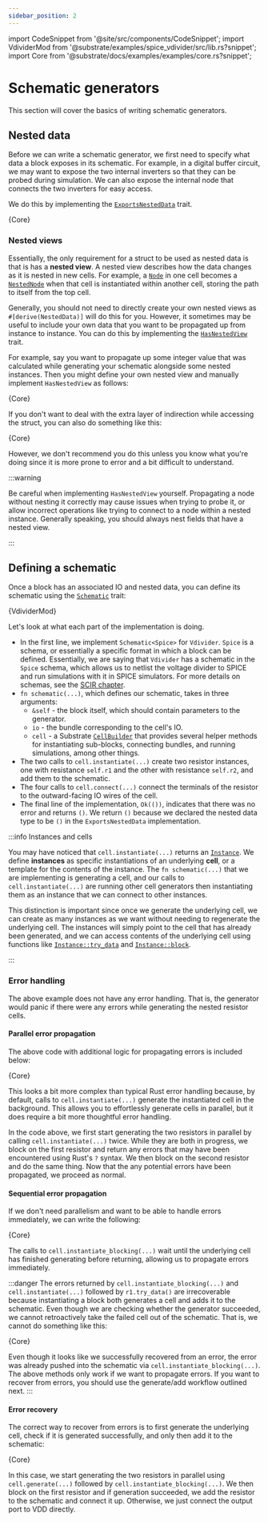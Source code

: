 ```yaml
---
sidebar_position: 2
---
```


import CodeSnippet from '@site/src/components/CodeSnippet';
import VdividerMod from '@substrate/examples/spice_vdivider/src/lib.rs?snippet';
import Core from '@substrate/docs/examples/examples/core.rs?snippet';

# Schematic generators

This section will cover the basics of writing schematic generators.

## Nested data

Before we can write a schematic generator, we first need to specify what data a block exposes in its 
schematic. For example, in a digital buffer circuit, we may want to expose the two internal inverters 
so that they can be probed during simulation. We can also expose the internal node that connects the 
two inverters for easy access.

We do this by implementing the [`ExportsNestedData`](https://api.substratelabs.io/substrate/schematic/trait.ExportsNestedData.html) trait.

<CodeSnippet language="rust" snippet="buffer-nested-data">{Core}</CodeSnippet>

### Nested views

Essentially, the only requirement for a struct to be used as nested data is that is has a **nested view**.
A nested view describes how the data changes as it is nested in new cells. For example, a [`Node`](https://api.substratelabs.io/substrate/io/schematic/struct.Node.html) 
in one cell becomes a [`NestedNode`](https://api.substratelabs.io/substrate/io/schematic/struct.NestedNode.html) 
when that cell is instantiated within another cell, storing the path to itself from the top cell.

Generally, you should not need to directly create your own nested views as `#[derive(NestedData)]` will do 
this for you. However, it sometimes may be useful to include your own data that you want to be propagated 
up from instance to instance. You can do this by implementing the 
[`HasNestedView`](https://api.substratelabs.io/substrate/schematic/trait.HasNestedView.html) trait.

For example, say you want to propagate up some integer value that was calculated while generating your schematic alongside some nested instances. Then you might define your own nested view and manually implement `HasNestedView` as follows:

<CodeSnippet language="rust" snippet="custom-nested-view">{Core}</CodeSnippet>

If you don't want to deal with the extra layer of indirection while accessing the struct, you can also do something like this:

<CodeSnippet language="rust" snippet="custom-nested-view-2">{Core}</CodeSnippet>

However, we don't recommend you do this unless you know what you're doing since it is more prone to error and a bit difficult to understand.

:::warning

Be careful when implementing `HasNestedView` yourself. Propagating a node without nesting it correctly may cause issues when trying to probe it, or allow incorrect operations like trying to connect to a node within a nested instance. Generally speaking, you should always nest fields that have a nested view.

:::

## Defining a schematic

Once a block has an associated IO and nested data, you can define its schematic using the [`Schematic`](https://api.substratelabs.io/substrate/schematic/trait.Schematic.html) trait:

<CodeSnippet language="rust" snippet="vdivider-schematic">{VdividerMod}</CodeSnippet>

Let's look at what each part of the implementation is doing.
- In the first line, we implement `Schematic<Spice>` for `Vdivider`. `Spice` is a schema, or essentially a specific format in which a block can be defined. Essentially, we are saying that `Vdivider` has a schematic in the `Spice` schema, which allows us to netlist the voltage divider to SPICE and run simulations with it in SPICE simulators. For more details on schemas, see the [SCIR chapter](./scir.md).
- `fn schematic(...)`, which defines our schematic, takes in three arguments:
    - `&self` - the block itself, which should contain parameters to the generator.
    - `io` - the bundle corresponding to the cell's IO.
    - `cell` - a Substrate [`CellBuilder`](https://api.substratelabs.io/substrate/schematic/struct.CellBuilder.html) that provides several helper methods for instantiating sub-blocks, connecting bundles, and running simulations, among other things.
- The two calls to `cell.instantiate(...)` create two resistor instances, one with resistance `self.r1` and the other with resistance `self.r2`, and add them to the schematic.
- The four calls to `cell.connect(...)` connect the terminals of the resistor to the outward-facing IO wires of the cell.
- The final line of the implementation, `Ok(())`, indicates that there was no error and returns `()`. We return `()` because we declared the nested data type to be `()` in the `ExportsNestedData` implementation.

:::info Instances and cells

You may have noticed that `cell.instantiate(...)` returns an 
[`Instance`](https://api.substratelabs.io/substrate/schematic/struct.Instance.html). We define **instances** as specific instantiations of an underlying **cell**, or a template for the contents of the instance. The `fn schematic(...)` that we are implementing is generating a cell, and our calls to `cell.instantiate(...)` are running other cell generators then instantiating them as an instance that we can connect to other instances.

This distinction is important since once we generate the underlying cell, we can create as many instances as we want without needing to regenerate the underlying cell. The instances will simply point to the cell that has already been generated, and we can access contents of the underlying cell using functions like [`Instance::try_data`](https://api.substratelabs.io/substrate/schematic/struct.Instance.html#method.try_data) and [`Instance::block`](https://api.substratelabs.io/substrate/schematic/struct.Instance.html#method.block).

:::

### Error handling

The above example does not have any error handling. That is, the generator would panic if there were any errors
while generating the nested resistor cells. 

#### Parallel error propagation

The above code with additional logic for propagating errors is included below:

<CodeSnippet language="rust" snippet="vdivider-try-data-error-handling">{Core}</CodeSnippet>

This looks a bit more complex than typical Rust error handling because, by default, calls to `cell.instantiate(...)` generate the instantiated
cell in the background. This allows you to effortlessly generate cells in parallel, but it does 
require a bit more thoughtful error handling.

In the code above, we first start generating the two 
resistors in parallel by calling `cell.instantiate(...)` twice. While they are both in progress, we 
block on the first resistor and return any errors that may have been encountered using Rust's `?` syntax. 
We then block on the second resistor and do the same thing. Now that the any potential errors have been propagated, we proceed as normal.

#### Sequential error propagation

If we don't need parallelism and want to be able to handle errors immediately, we can write the following:

<CodeSnippet language="rust" snippet="vdivider-instantiate-blocking-error-handling">{Core}</CodeSnippet>

The calls to `cell.instantiate_blocking(...)` wait until the underlying cell has finished generating before returning, allowing us to propagate errors immediately.

:::danger
The errors returned by `cell.instantiate_blocking(...)` and `cell.instantiate(...)` followed by 
`r1.try_data()` are irrecoverable because instantiating a block both generates a cell and adds
it to the schematic. Even though we are checking whether the generator succeeded, we cannot
retroactively take the failed cell out of the schematic. That is, we cannot do something like this:

<CodeSnippet language="rust" snippet="vdivider-instantiate-blocking-bad">{Core}</CodeSnippet>

Even though it looks like we successfully recovered from an error, the error was
already pushed into the schematic via `cell.instantiate_blocking(...)`. 
The above methods only work if we want to propagate errors.
If you want to recover from errors, you should use the generate/add workflow outlined next.
:::

#### Error recovery

The correct way to recover from errors is to first generate the underlying cell, check if
it is generated successfully, and only then add it to the schematic:

<CodeSnippet language="rust" snippet="vdivider-generate-add-error-handling">{Core}</CodeSnippet>

In this case, we start generating the two resistors in parallel using `cell.generate(...)` followed by `cell.instantiate_blocking(...)`.
We then block on the first resistor and if generation succeeded, we add the resistor to the schematic and connect it up. Otherwise, we just connect the output port to VDD directly.

